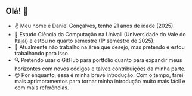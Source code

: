 <!-- Tentarei fazer o mais simples e intuitivo possível. !-->

## Olá! 👋

- ✌️ Meu nome é Daniel Gonçalves, tenho 21 anos de idade (2025).
- 📖 Estudo Ciência da Computação na Univali (Universidade do Vale do Itajaí) e estou no quarto semestre (1º semestre de 2025).
- 🥲 Atualmente não trabalho na área que desejo, mas pretendo e estou trabalhando para isso.
- 🔍 Pretendo usar o GitHub para portfólio quanto para expandir meus horizontes com novos códigos e talvez contribuições da minha parte.
- 😊 Por enquanto, essa é minha breve introdução. Com o tempo, farei mais aprimoramentos para tornar minha introdução muito mais fácil e com mais referências.

<!-- Acho que consegui. 😜 !-->
